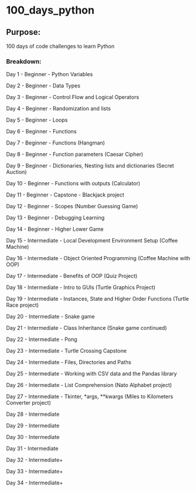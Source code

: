 # 100_days_python

## Purpose:
100 days of code challenges to learn Python

### Breakdown:
Day 1 - Beginner - Python Variables

Day 2 - Beginner - Data Types

Day 3 - Beginner - Control Flow and Logical Operators

Day 4 - Beginner - Randomization and lists

Day 5 - Beginner - Loops

Day 6 - Beginner - Functions

Day 7 - Beginner - Functions (Hangman)

Day 8 - Beginner - Function parameters (Caesar Cipher)

Day 9 - Beginner - Dictionaries, Nesting lists and dictionaries (Secret Auction)

Day 10 - Beginner - Functions with outputs (Calculator)

Day 11 - Beginner - Capstone - Blackjack project

Day 12 - Beginner - Scopes (Number Guessing Game)

Day 13 - Beginner - Debugging Learning

Day 14 - Beginner - Higher Lower Game

Day 15 - Intermediate - Local Development Environment Setup (Coffee Machine)

Day 16 - Intermediate - Object Oriented Programming (Coffee Machine with OOP)

Day 17 - Intermediate - Benefits of OOP (Quiz Project)

Day 18 - Intermediate - Intro to GUIs (Turtle Graphics Project)

Day 19 - Intermediate - Instances, State and Higher Order Functions (Turtle Race project)

Day 20 - Intermediate - Snake game

Day 21 - Intermediate - Class Inheritance (Snake game continued)

Day 22 - Intermediate - Pong

Day 23 - Intermediate - Turtle Crossing Capstone

Day 24 - Intermediate - Files, Directories and Paths

Day 25 - Intermediate - Working with CSV data and the Pandas library

Day 26 - Intermediate - List Comprehension (Nato Alphabet project)

Day 27 - Intermediate - Tkinter, *args, **kwargs (Miles to Kilometers Converter project)

Day 28 - Intermediate

Day 29 - Intermediate

Day 30 - Intermediate

Day 31 - Intermediate

Day 32 - Intermediate+

Day 33 - Intermediate+

Day 34 - Intermediate+

